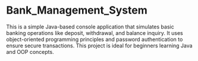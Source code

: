 # Bank_Management_System

This is a simple Java-based console application that simulates basic banking operations like deposit, withdrawal, and balance inquiry. It uses object-oriented programming principles and password authentication to ensure secure transactions. This project is ideal for beginners learning Java and OOP concepts.
